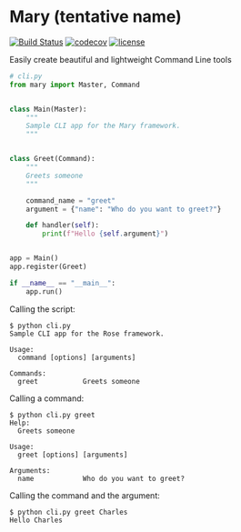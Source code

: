 # Mary (tentative name)

[![Build Status](https://travis-ci.org/wilfredinni/mary.svg?branch=master)](https://travis-ci.org/wilfredinni/mary) [![codecov](https://codecov.io/gh/wilfredinni/mary/branch/master/graph/badge.svg)](https://codecov.io/gh/wilfredinni/mary) [![license](https://img.shields.io/github/license/mashape/apistatus.svg)](https://github.com/wilfredinni/mary/blob/master/LICENSE)


Easily create beautiful and lightweight Command Line tools

```python
# cli.py
from mary import Master, Command


class Main(Master):
    """
    Sample CLI app for the Mary framework.
    """


class Greet(Command):
    """
    Greets someone
    """

    command_name = "greet"
    argument = {"name": "Who do you want to greet?"}

    def handler(self):
        print(f"Hello {self.argument}")


app = Main()
app.register(Greet)

if __name__ == "__main__":
    app.run()
```

Calling the script:

```
$ python cli.py
Sample CLI app for the Rose framework.

Usage:
  command [options] [arguments]

Commands:
  greet           Greets someone
```

Calling a command:

```
$ python cli.py greet
Help:
  Greets someone

Usage:
  greet [options] [arguments]

Arguments:
  name            Who do you want to greet?
```

Calling the command and the argument:

```
$ python cli.py greet Charles
Hello Charles
```